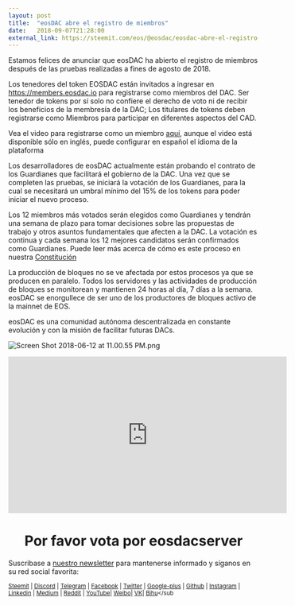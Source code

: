 ```yaml
---
layout: post
title:  "eosDAC abre el registro de miembros"
date:   2018-09-07T21:28:00
external_link: https://steemit.com/eos/@eosdac/eosdac-abre-el-registro-de-miembros
---
```

Estamos felices de anunciar que eosDAC ha abierto el registro de miembros después de las pruebas realizadas a fines de agosto de 2018.

Los tenedores del token EOSDAC están invitados a ingresar en https://members.eosdac.io para registrarse como miembros del DAC. Ser tenedor de tokens por sí solo no confiere el derecho de voto ni de recibir los beneficios de la membresía de la DAC; Los titulares de tokens deben registrarse como Miembros para participar en diferentes aspectos del CAD.

Vea el video para registrarse como un miembro [aquí](https://www.youtube.com/watch?v=7djHUL0F1ig), aunque el video está disponible sólo en inglés, puede configurar en español el idioma de la plataforma

Los desarrolladores de eosDAC actualmente están probando el contrato de los Guardianes que facilitará el gobierno de la DAC. Una vez que se completen las pruebas, se iniciará la votación de los Guardianes, para la cual se necesitará un umbral mínimo del 15% de los tokens para poder iniciar el nuevo proceso.

Los 12 miembros más votados serán elegidos como Guardianes y tendrán una semana de plazo para tomar decisiones sobre las propuestas de trabajo y otros asuntos fundamentales que afecten a la DAC. La votación es continua y cada semana los 12 mejores candidatos serán confirmados como Guardianes. Puede leer más acerca de cómo es este proceso en nuestra [Constitución](https://github.com/eosdac/constitution/blob/master/constitution.md)

La producción de bloques no se ve afectada por estos procesos ya que se producen en paralelo. Todos los servidores y las actividades de producción de bloques se monitorean y mantienen 24 horas al día, 7 días a la semana. eosDAC se enorgullece de ser uno de los productores de bloques activo de la mainnet de EOS.

eosDAC es una comunidad autónoma descentralizada en constante evolución y con la misión de facilitar futuras DACs.

![Screen Shot 2018-06-12 at 11.00.55 PM.png](https://cdn.steemitimages.com/DQmRQWM3QtQ21wddAMCjbVRhB3rM7L4AGWLY9QpNmkXNLps/Screen%20Shot%202018-06-12%20at%2011.00.55%20PM.png)

<iframe width="560" height="315" src="https://www.youtube.com/embed/t3dbweOyRdI" frameborder="0" allow="autoplay; encrypted-media" allowfullscreen></iframe>

<center><h1>Por favor vota por eosdacserver</h1></center>

Suscribase a <a href="https://eosdac.io/news/#newsletter">nuestro newsletter</a> para mantenerse informado y síganos en su red social favorita:

<sub><a href="https://steemit.com/@eosdac" target="_blank">Steemit</a> | <a href="http://discord.io/eosdac" target="_blank">Discord</a> | <a href="https://t.me/eosdac_espanol" target="_blank">Telegram</a> | <a href="https://facebook.com/eosdac" target="_blank">Facebook</a> | <a href="https://twitter.com/eosdac" target="_blank">Twitter</a> | <a href="https://plus.google.com/+eosdac" target="_blank">Google-plus</a> | <a href="https://github.com/eosdac" target="_blank">Github</a> | <a href="https://instagram.com/eosdac" target="_blank">Instagram</a> | <a href="https://linkedin.com/company/eosdac" target="_blank">Linkedin</a> | <a href="https://medium.com/eosdac" target="_blank">Medium</a> | <a href="https://www.reddit.com/r/EOSDAC/" target="_blank">Reddit</a> | <a href="https://www.youtube.com/eosdac" target="_blank">YouTube</a>| <a href="http://weibo.com/eosdac" target=”_blank”>Weibo</a>| <a href="https://vk.com/eosdac" target="_blank">VK</a>| <a href="https://bihu.com/people/586348" target="_blank">Bihu</a></sub</sub>
